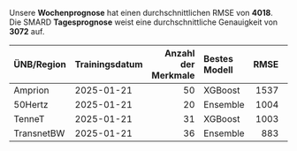 
Unsere __Wochenprognose__ hat einen durchschnittlichen RMSE von __4018__.  
Die SMARD __Tagesprognose__ weist eine durchschnittliche Genauigkeit von __3072__ auf.
    
| ÜNB/Region   | Trainingsdatum   |   Anzahl der Merkmale | Bestes Modell   |   RMSE |   TSO RMSE |
|:-------------|:-----------------|----------------------:|:----------------|-------:|-----------:|
| Amprion      | 2025-01-21       |                    50 | XGBoost         |   1537 |       1190 |
| 50Hertz      | 2025-01-21       |                    20 | Ensemble        |   1004 |       1111 |
| TenneT       | 2025-01-21       |                    31 | XGBoost         |   1003 |       1348 |
| TransnetBW   | 2025-01-21       |                    36 | Ensemble        |    883 |        409 |